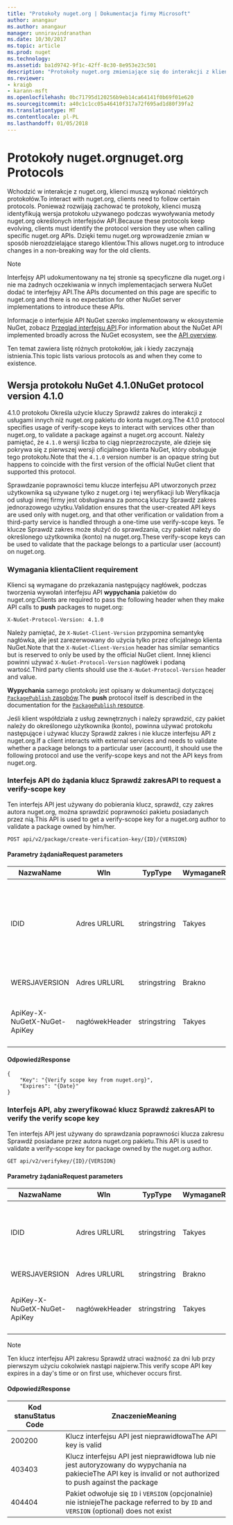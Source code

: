 ```yaml
---
title: "Protokoły nuget.org | Dokumentacja firmy Microsoft"
author: anangaur
ms.author: anangaur
manager: unniravindranathan
ms.date: 10/30/2017
ms.topic: article
ms.prod: nuget
ms.technology: 
ms.assetid: ba1d9742-9f1c-42ff-8c30-8e953e23c501
description: "Protokoły nuget.org zmieniające się do interakcji z klientów NuGet."
ms.reviewer:
- kraigb
- karann-msft
ms.openlocfilehash: 0bc71795d120256b9eb14ca64141f0b69f01e620
ms.sourcegitcommit: a40c1c1cc05a46410f317a72f695ad1d80f39fa2
ms.translationtype: MT
ms.contentlocale: pl-PL
ms.lasthandoff: 01/05/2018
---
```

# <a name="nugetorg-protocols"></a><span data-ttu-id="385d1-103">Protokoły nuget.org</span><span class="sxs-lookup"><span data-stu-id="385d1-103">nuget.org Protocols</span></span>

<span data-ttu-id="385d1-104">Wchodzić w interakcje z nuget.org, klienci muszą wykonać niektórych protokołów.</span><span class="sxs-lookup"><span data-stu-id="385d1-104">To interact with nuget.org, clients need to follow certain protocols.</span></span> <span data-ttu-id="385d1-105">Ponieważ rozwijają zachować te protokoły, klienci muszą identyfikują wersja protokołu używanego podczas wywoływania metody nuget.org określonych interfejsów API.</span><span class="sxs-lookup"><span data-stu-id="385d1-105">Because these protocols keep evolving, clients must identify the protocol version they use when calling specific nuget.org APIs.</span></span> <span data-ttu-id="385d1-106">Dzięki temu nuget.org wprowadzenie zmian w sposób nierozdzielające starego klientów.</span><span class="sxs-lookup"><span data-stu-id="385d1-106">This allows nuget.org to introduce changes in a non-breaking way for the old clients.</span></span>

> [!Note]
> <span data-ttu-id="385d1-107">Interfejsy API udokumentowany na tej stronie są specyficzne dla nuget.org i nie ma żadnych oczekiwania w innych implementacjach serwera NuGet dodać te interfejsy API.</span><span class="sxs-lookup"><span data-stu-id="385d1-107">The APIs documented on this page are specific to nuget.org and there is no expectation for other NuGet server implementations to introduce these APIs.</span></span> 

<span data-ttu-id="385d1-108">Informacje o interfejsie API NuGet szeroko implementowany w ekosystemie NuGet, zobacz [Przegląd interfejsu API](overview.md).</span><span class="sxs-lookup"><span data-stu-id="385d1-108">For information about the NuGet API implemented broadly across the NuGet ecosystem, see the [API overview](overview.md).</span></span>

<span data-ttu-id="385d1-109">Ten temat zawiera listę różnych protokołów, jak i kiedy zaczynają istnienia.</span><span class="sxs-lookup"><span data-stu-id="385d1-109">This topic lists various protocols as and when they come to existence.</span></span>

## <a name="nuget-protocol-version-410"></a><span data-ttu-id="385d1-110">Wersja protokołu NuGet 4.1.0</span><span class="sxs-lookup"><span data-stu-id="385d1-110">NuGet protocol version 4.1.0</span></span>

<span data-ttu-id="385d1-111">4.1.0 protokołu Określa użycie kluczy Sprawdź zakres do interakcji z usługami innych niż nuget.org pakietu do konta nuget.org.</span><span class="sxs-lookup"><span data-stu-id="385d1-111">The 4.1.0 protocol specifies usage of verify-scope keys to interact with services other than nuget.org, to validate a package against a nuget.org account.</span></span> <span data-ttu-id="385d1-112">Należy pamiętać, że `4.1.0` wersji liczba to ciąg nieprzezroczyste, ale dzieje się pokrywa się z pierwszej wersji oficjalnego klienta NuGet, który obsługuje tego protokołu.</span><span class="sxs-lookup"><span data-stu-id="385d1-112">Note that the `4.1.0` version number is an opaque string but happens to coincide with the first version of the official NuGet client that supported this protocol.</span></span>

<span data-ttu-id="385d1-113">Sprawdzanie poprawności temu klucze interfejsu API utworzonych przez użytkownika są używane tylko z nuget.org i tej weryfikacji lub Weryfikacja od usługi innej firmy jest obsługiwana za pomocą kluczy Sprawdź zakres jednorazowego użytku.</span><span class="sxs-lookup"><span data-stu-id="385d1-113">Validation ensures that the user-created API keys are used only with nuget.org, and that other verification or validation from a third-party service is handled through a one-time use verify-scope keys.</span></span> <span data-ttu-id="385d1-114">Te klucze Sprawdź zakres może służyć do sprawdzania, czy pakiet należy do określonego użytkownika (konto) na nuget.org.</span><span class="sxs-lookup"><span data-stu-id="385d1-114">These verify-scope keys can be used to validate that the package belongs to a particular user (account) on nuget.org.</span></span>

### <a name="client-requirement"></a><span data-ttu-id="385d1-115">Wymagania klienta</span><span class="sxs-lookup"><span data-stu-id="385d1-115">Client requirement</span></span>

<span data-ttu-id="385d1-116">Klienci są wymagane do przekazania następujący nagłówek, podczas tworzenia wywołań interfejsu API **wypychania** pakietów do nuget.org:</span><span class="sxs-lookup"><span data-stu-id="385d1-116">Clients are required to pass the following header when they make API calls to **push** packages to nuget.org:</span></span>

```
X-NuGet-Protocol-Version: 4.1.0
```

<span data-ttu-id="385d1-117">Należy pamiętać, że `X-NuGet-Client-Version` przypomina semantykę nagłówka, ale jest zarezerwowany do użycia tylko przez oficjalnego klienta NuGet.</span><span class="sxs-lookup"><span data-stu-id="385d1-117">Note that the `X-NuGet-Client-Version` header has similar semantics but is reserved to only be used by the official NuGet client.</span></span> <span data-ttu-id="385d1-118">Innej klienci powinni używać `X-NuGet-Protocol-Version` nagłówek i podaną wartość.</span><span class="sxs-lookup"><span data-stu-id="385d1-118">Third party clients should use the `X-NuGet-Protocol-Version` header and value.</span></span>

<span data-ttu-id="385d1-119">**Wypychania** samego protokołu jest opisany w dokumentacji dotyczącej [ `PackagePublish` zasobów](package-publish-resource.md).</span><span class="sxs-lookup"><span data-stu-id="385d1-119">The **push** protocol itself is described in the documentation for the [`PackagePublish` resource](package-publish-resource.md).</span></span>

<span data-ttu-id="385d1-120">Jeśli klient współdziała z usług zewnętrznych i należy sprawdzić, czy pakiet należy do określonego użytkownika (konto), powinna używać protokołu następujące i używać kluczy Sprawdź zakres i nie klucze interfejsu API z nuget.org.</span><span class="sxs-lookup"><span data-stu-id="385d1-120">If a client interacts with external services and needs to validate whether a package belongs to a particular user (account), it should use the following protocol and use the verify-scope keys and not the API keys from nuget.org.</span></span>

### <a name="api-to-request-a-verify-scope-key"></a><span data-ttu-id="385d1-121">Interfejs API do żądania klucz Sprawdź zakres</span><span class="sxs-lookup"><span data-stu-id="385d1-121">API to request a verify-scope key</span></span>

<span data-ttu-id="385d1-122">Ten interfejs API jest używany do pobierania klucz, sprawdź, czy zakres autora nuget.org, można sprawdzić poprawności pakietu posiadanych przez nią.</span><span class="sxs-lookup"><span data-stu-id="385d1-122">This API is used to get a verify-scope key for a nuget.org author to validate a package owned by him/her.</span></span>

```
POST api/v2/package/create-verification-key/{ID}/{VERSION}
```

#### <a name="request-parameters"></a><span data-ttu-id="385d1-123">Parametry żądania</span><span class="sxs-lookup"><span data-stu-id="385d1-123">Request parameters</span></span>

<span data-ttu-id="385d1-124">Nazwa</span><span class="sxs-lookup"><span data-stu-id="385d1-124">Name</span></span>           | <span data-ttu-id="385d1-125">W</span><span class="sxs-lookup"><span data-stu-id="385d1-125">In</span></span>     | <span data-ttu-id="385d1-126">Typ</span><span class="sxs-lookup"><span data-stu-id="385d1-126">Type</span></span>   | <span data-ttu-id="385d1-127">Wymagane</span><span class="sxs-lookup"><span data-stu-id="385d1-127">Required</span></span> | <span data-ttu-id="385d1-128">Uwagi</span><span class="sxs-lookup"><span data-stu-id="385d1-128">Notes</span></span>
-------------- | ------ | ------ | -------- | -----
<span data-ttu-id="385d1-129">ID</span><span class="sxs-lookup"><span data-stu-id="385d1-129">ID</span></span>             | <span data-ttu-id="385d1-130">Adres URL</span><span class="sxs-lookup"><span data-stu-id="385d1-130">URL</span></span>    | <span data-ttu-id="385d1-131">string</span><span class="sxs-lookup"><span data-stu-id="385d1-131">string</span></span> | <span data-ttu-id="385d1-132">Tak</span><span class="sxs-lookup"><span data-stu-id="385d1-132">yes</span></span>      | <span data-ttu-id="385d1-133">Identidier pakiet, dla którego wymagany jest klucz Sprawdź zakres</span><span class="sxs-lookup"><span data-stu-id="385d1-133">The package identidier for which the verify scope key is requested</span></span>
<span data-ttu-id="385d1-134">WERSJA</span><span class="sxs-lookup"><span data-stu-id="385d1-134">VERSION</span></span>        | <span data-ttu-id="385d1-135">Adres URL</span><span class="sxs-lookup"><span data-stu-id="385d1-135">URL</span></span>    | <span data-ttu-id="385d1-136">string</span><span class="sxs-lookup"><span data-stu-id="385d1-136">string</span></span> | <span data-ttu-id="385d1-137">Brak</span><span class="sxs-lookup"><span data-stu-id="385d1-137">no</span></span>       | <span data-ttu-id="385d1-138">Wersja pakietu</span><span class="sxs-lookup"><span data-stu-id="385d1-138">The package version</span></span>
<span data-ttu-id="385d1-139">ApiKey-X-NuGet</span><span class="sxs-lookup"><span data-stu-id="385d1-139">X-NuGet-ApiKey</span></span> | <span data-ttu-id="385d1-140">nagłówek</span><span class="sxs-lookup"><span data-stu-id="385d1-140">Header</span></span> | <span data-ttu-id="385d1-141">string</span><span class="sxs-lookup"><span data-stu-id="385d1-141">string</span></span> | <span data-ttu-id="385d1-142">Tak</span><span class="sxs-lookup"><span data-stu-id="385d1-142">yes</span></span>      | <span data-ttu-id="385d1-143">Na przykład:`X-NuGet-ApiKey: {USER_API_KEY}`</span><span class="sxs-lookup"><span data-stu-id="385d1-143">For example, `X-NuGet-ApiKey: {USER_API_KEY}`</span></span>

#### <a name="response"></a><span data-ttu-id="385d1-144">Odpowiedź</span><span class="sxs-lookup"><span data-stu-id="385d1-144">Response</span></span>

```
{
    "Key": "{Verify scope key from nuget.org}",
    "Expires": "{Date}"
}
```

### <a name="api-to-verify-the-verify-scope-key"></a><span data-ttu-id="385d1-145">Interfejs API, aby zweryfikować klucz Sprawdź zakres</span><span class="sxs-lookup"><span data-stu-id="385d1-145">API to verify the verify scope key</span></span>

<span data-ttu-id="385d1-146">Ten interfejs API jest używany do sprawdzania poprawności klucza zakresu Sprawdź posiadane przez autora nuget.org pakietu.</span><span class="sxs-lookup"><span data-stu-id="385d1-146">This API is used to validate a verify-scope key for package owned by the nuget.org author.</span></span>

```
GET api/v2/verifykey/{ID}/{VERSION}
```

#### <a name="request-parameters"></a><span data-ttu-id="385d1-147">Parametry żądania</span><span class="sxs-lookup"><span data-stu-id="385d1-147">Request parameters</span></span>

<span data-ttu-id="385d1-148">Nazwa</span><span class="sxs-lookup"><span data-stu-id="385d1-148">Name</span></span>           | <span data-ttu-id="385d1-149">W</span><span class="sxs-lookup"><span data-stu-id="385d1-149">In</span></span>     | <span data-ttu-id="385d1-150">Typ</span><span class="sxs-lookup"><span data-stu-id="385d1-150">Type</span></span>   | <span data-ttu-id="385d1-151">Wymagane</span><span class="sxs-lookup"><span data-stu-id="385d1-151">Required</span></span> | <span data-ttu-id="385d1-152">Uwagi</span><span class="sxs-lookup"><span data-stu-id="385d1-152">Notes</span></span>
-------------  | ------ | ------ | -------- | -----
<span data-ttu-id="385d1-153">ID</span><span class="sxs-lookup"><span data-stu-id="385d1-153">ID</span></span>             | <span data-ttu-id="385d1-154">Adres URL</span><span class="sxs-lookup"><span data-stu-id="385d1-154">URL</span></span>    | <span data-ttu-id="385d1-155">string</span><span class="sxs-lookup"><span data-stu-id="385d1-155">string</span></span> | <span data-ttu-id="385d1-156">Tak</span><span class="sxs-lookup"><span data-stu-id="385d1-156">yes</span></span>      | <span data-ttu-id="385d1-157">Identyfikator pakietu, dla którego wymagany jest klucz Sprawdź zakres</span><span class="sxs-lookup"><span data-stu-id="385d1-157">The package identifier for which the verify scope key is requested</span></span>
<span data-ttu-id="385d1-158">WERSJA</span><span class="sxs-lookup"><span data-stu-id="385d1-158">VERSION</span></span>        | <span data-ttu-id="385d1-159">Adres URL</span><span class="sxs-lookup"><span data-stu-id="385d1-159">URL</span></span>    | <span data-ttu-id="385d1-160">string</span><span class="sxs-lookup"><span data-stu-id="385d1-160">string</span></span> | <span data-ttu-id="385d1-161">Brak</span><span class="sxs-lookup"><span data-stu-id="385d1-161">no</span></span>       | <span data-ttu-id="385d1-162">Wersja pakietu</span><span class="sxs-lookup"><span data-stu-id="385d1-162">The package version</span></span>
<span data-ttu-id="385d1-163">ApiKey-X-NuGet</span><span class="sxs-lookup"><span data-stu-id="385d1-163">X-NuGet-ApiKey</span></span> | <span data-ttu-id="385d1-164">nagłówek</span><span class="sxs-lookup"><span data-stu-id="385d1-164">Header</span></span> | <span data-ttu-id="385d1-165">string</span><span class="sxs-lookup"><span data-stu-id="385d1-165">string</span></span> | <span data-ttu-id="385d1-166">Tak</span><span class="sxs-lookup"><span data-stu-id="385d1-166">yes</span></span>      | <span data-ttu-id="385d1-167">Na przykład:`X-NuGet-ApiKey: {VERIFY_SCOPE_KEY}`</span><span class="sxs-lookup"><span data-stu-id="385d1-167">For example, `X-NuGet-ApiKey: {VERIFY_SCOPE_KEY}`</span></span>

> [!Note]
> <span data-ttu-id="385d1-168">Ten klucz interfejsu API zakresu Sprawdź utraci ważność za dni lub przy pierwszym użyciu cokolwiek nastąpi najpierw.</span><span class="sxs-lookup"><span data-stu-id="385d1-168">This verify scope API key expires in a day's time or on first use, whichever occurs first.</span></span>

#### <a name="response"></a><span data-ttu-id="385d1-169">Odpowiedź</span><span class="sxs-lookup"><span data-stu-id="385d1-169">Response</span></span>

<span data-ttu-id="385d1-170">Kod stanu</span><span class="sxs-lookup"><span data-stu-id="385d1-170">Status Code</span></span> | <span data-ttu-id="385d1-171">Znaczenie</span><span class="sxs-lookup"><span data-stu-id="385d1-171">Meaning</span></span>
----------- | -------
<span data-ttu-id="385d1-172">200</span><span class="sxs-lookup"><span data-stu-id="385d1-172">200</span></span>         | <span data-ttu-id="385d1-173">Klucz interfejsu API jest nieprawidłowa</span><span class="sxs-lookup"><span data-stu-id="385d1-173">The API key is valid</span></span>
<span data-ttu-id="385d1-174">403</span><span class="sxs-lookup"><span data-stu-id="385d1-174">403</span></span>         | <span data-ttu-id="385d1-175">Klucz interfejsu API jest nieprawidłowa lub nie jest autoryzowany do wypychania na pakiecie</span><span class="sxs-lookup"><span data-stu-id="385d1-175">The API key is invalid or not authorized to push against the package</span></span>
<span data-ttu-id="385d1-176">404</span><span class="sxs-lookup"><span data-stu-id="385d1-176">404</span></span>         | <span data-ttu-id="385d1-177">Pakiet odwołuje się `ID` i `VERSION` (opcjonalnie) nie istnieje</span><span class="sxs-lookup"><span data-stu-id="385d1-177">The package referred to by `ID` and `VERSION` (optional) does not exist</span></span>

